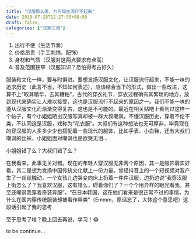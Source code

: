 ```yaml
---
title: "汉服那么美，为何现在流行不起来"
date: 2019-07-28T12:27:50+08:00
draft: false,
categories: ["汉家江湖"]
---
```


1. 出行不便（生活节奏）  
2. 价格昂贵（手工刺绣，配饰）  
3. 身材和气质（汉服对这两点要求有点高）  
4. 普及范围狭窄（汉服知识？恐怕得考古好久）  

服装和文化一样，要与时俱进。要想发扬汉服文化，让汉服流行起来，不能一味的追求历史（此言不当，不知如何表述），应该结合当下的形式，做出一些改进，这算不上“取其精华，去其糟粕”，古代的穿衣礼节，穿衣过程确有其繁琐的地方，放到现代来确实让人难以接受，这也是汉服流行不起来的原因之一。我们不能一味的遵从汉服文化而渐渐变得复古，这也是不可能的。最近在相关贴吧上看到过这样一个帖子，有个小姐姐晒出汉服写真却被一群大叔嘲讽，不懂汉服历史，穿着不伦不类，不认同这是汉服，戏称为“花衣服”。大叔们有这种想法也无可厚非，毕竟现在的穿汉服的人多多少少也搭配着一些现代的服饰，比如手表、小白鞋，还有大叔们嘲讽的丝袜，小姐姐面对嘲讽也是欲哭无泪...  

小姐姐错了么？大叔们错了么？  

在我看来，此事无关对错。现在的年轻人穿汉服无非两个原因，其一是服饰着实好看，其二是想为发扬中国传统文化献上一份力量。曾经抖音上的一个短视频对我产生了一丝丝触动，一个女孩儿边哭变向床上扔着一件件汉服，边扔边说“我穿汉服上街怎么了？我喜欢汉服，这有错么，碍着你们了？一个个用异样的眼光看我，甚至还嘲讽我穿着奇装异服”，“在日本韩国，这在他们看来是很正常不过的事情，为什么在国内穿传统服装却被看作异类”（Emmm，原话忘了，大体这个意思吧）这段话引起了我的思考

至于思考了啥？晚上回去再说，学习！😂  

to be continue...
